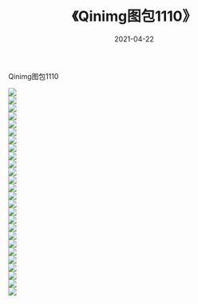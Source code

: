 ﻿---
layout: post
title:  《Qinimg图包1110》
date:   2021-04-22
img: http://imgx.orgx.ga/Qinimg图包/Qinimg图包1110/000.jpg
categories: [美女, 清纯, 唯美]
---

Qinimg图包1110

 ![](http://imgx.orgx.ga/Qinimg图包/Qinimg图包1110/001.jpg) <br>![](http://imgx.orgx.ga/Qinimg图包/Qinimg图包1110/002.jpg) <br>![](http://imgx.orgx.ga/Qinimg图包/Qinimg图包1110/003.jpg) <br>![](http://imgx.orgx.ga/Qinimg图包/Qinimg图包1110/004.jpg) <br>![](http://imgx.orgx.ga/Qinimg图包/Qinimg图包1110/005.jpg) <br>![](http://imgx.orgx.ga/Qinimg图包/Qinimg图包1110/006.jpg) <br>![](http://imgx.orgx.ga/Qinimg图包/Qinimg图包1110/007.jpg) <br>![](http://imgx.orgx.ga/Qinimg图包/Qinimg图包1110/008.jpg) <br>![](http://imgx.orgx.ga/Qinimg图包/Qinimg图包1110/009.jpg) <br>![](http://imgx.orgx.ga/Qinimg图包/Qinimg图包1110/010.jpg) <br>![](http://imgx.orgx.ga/Qinimg图包/Qinimg图包1110/011.jpg) <br>![](http://imgx.orgx.ga/Qinimg图包/Qinimg图包1110/012.jpg) <br>![](http://imgx.orgx.ga/Qinimg图包/Qinimg图包1110/013.jpg) <br>![](http://imgx.orgx.ga/Qinimg图包/Qinimg图包1110/014.jpg) <br>![](http://imgx.orgx.ga/Qinimg图包/Qinimg图包1110/015.jpg) <br>![](http://imgx.orgx.ga/Qinimg图包/Qinimg图包1110/016.jpg) <br>![](http://imgx.orgx.ga/Qinimg图包/Qinimg图包1110/017.jpg) <br>![](http://imgx.orgx.ga/Qinimg图包/Qinimg图包1110/018.jpg) <br>![](http://imgx.orgx.ga/Qinimg图包/Qinimg图包1110/019.jpg) <br>![](http://imgx.orgx.ga/Qinimg图包/Qinimg图包1110/020.jpg) <br>![](http://imgx.orgx.ga/Qinimg图包/Qinimg图包1110/021.jpg) <br>![](http://imgx.orgx.ga/Qinimg图包/Qinimg图包1110/022.jpg) <br>![](http://imgx.orgx.ga/Qinimg图包/Qinimg图包1110/023.jpg) <br>![](http://imgx.orgx.ga/Qinimg图包/Qinimg图包1110/024.jpg) <br>![](http://imgx.orgx.ga/Qinimg图包/Qinimg图包1110/025.jpg) <br>![](http://imgx.orgx.ga/Qinimg图包/Qinimg图包1110/026.jpg) <br>